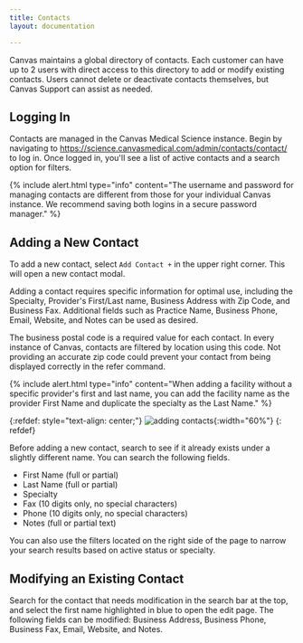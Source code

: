 ```yaml
---
title: Contacts 
layout: documentation

---
```


Canvas maintains a global directory of contacts. Each customer can have up to 2 users with direct access to this directory to add or modify existing contacts. Users cannot delete or deactivate contacts themselves, but Canvas Support can assist as needed.

## Logging In

Contacts are managed in the Canvas Medical Science instance. Begin by navigating to https://science.canvasmedical.com/admin/contacts/contact/ to log in. Once logged in, you'll see a list of active contacts and a search option for filters.


{% include alert.html type="info" content="The username and password for managing contacts are different from those for your individual Canvas instance. We recommend saving both logins in a secure password manager." %}


## Adding a New Contact

To add a new contact, select `Add Contact +` in the upper right corner. This will open a new contact modal.

Adding a contact requires specific information for optimal use, including the Specialty, Provider's First/Last name, Business Address with Zip Code, and Business Fax. Additional fields such as Practice Name, Business Phone, Email, Website, and Notes can be used as desired.

The business postal code is a required value for each contact. In every instance of Canvas, contacts are filtered by location using this code. Not providing an accurate zip code could prevent your contact from being displayed correctly in the refer command.

{% include alert.html type="info" content="When adding a facility without a specific provider's first and last name, you can add the facility name as the provider First Name and duplicate the specialty as the Last Name." %}

{:refdef: style="text-align: center;"}
![adding contacts](/assets/images/adding-contacts.png){:width="60%"}
{: refdef}


Before adding a new contact, search to see if it already exists under a slightly different name. You can search the following fields. 

- First Name (full or partial)
- Last Name (full or partial)
- Specialty
- Fax (10 digits only, no special characters)
- Phone (10 digits only, no special characters)
- Notes (full or partial text)

You can also use the filters located on the right side of the page to narrow your search results based on active status or specialty. 

## Modifying an Existing Contact

Search for the contact that needs modification in the search bar at the top, and select the first name highlighted in blue to open the edit page. The following fields can be modified: Business Address, Business Phone, Business Fax, Email, Website, and Notes.